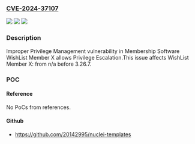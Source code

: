 ### [CVE-2024-37107](https://cve.mitre.org/cgi-bin/cvename.cgi?name=CVE-2024-37107)
![](https://img.shields.io/static/v1?label=Product&message=WishList%20Member%20X&color=blue)
![](https://img.shields.io/static/v1?label=Version&message=n%2Fa&color=blue)
![](https://img.shields.io/static/v1?label=Vulnerability&message=CWE-269%20Improper%20Privilege%20Management&color=brighgreen)

### Description

Improper Privilege Management vulnerability in Membership Software WishList Member X allows Privilege Escalation.This issue affects WishList Member X: from n/a before 3.26.7.

### POC

#### Reference
No PoCs from references.

#### Github
- https://github.com/20142995/nuclei-templates

